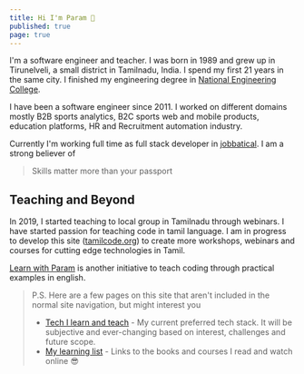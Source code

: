 ```yaml
---
title: Hi I'm Param 👋
published: true
page: true
---
```


I'm a software engineer and teacher. I was born in 1989 and grew up in Tirunelveli, a small district in Tamilnadu, India. I spend my first 21 years in the same city. I finished my engineering degree in [National Engineering College](https://nec.edu.in/).

I have been a software engineer since 2011. I worked on different domains mostly B2B sports analytics, B2C sports web and mobile products, education platforms, HR and Recruitment automation industry.

Currently I'm working full time as full stack developer in [jobbatical](https://jobbatical.com/?ref=learnwithparam). I am a strong believer of

> Skills matter more than your passport

## Teaching and Beyond

In 2019, I started teaching to local group in Tamilnadu through webinars. I have started passion for teaching code in tamil language. I am in progress to develop this site ([tamilcode.org](https://tamilcode.org)) to create more workshops, webinars and courses for cutting edge technologies in Tamil.

[Learn with Param](/) is another initiative to teach coding through practical examples in english.

> P.S. Here are a few pages on this site that aren't included in the normal site navigation, but might interest you
>
> - [Tech I learn and teach](/tech) - My current preferred tech stack. It will be subjective and ever-changing based on interest, challenges and future scope.
> - [My learning list](/my-learning-list) - Links to the books and courses I read and watch online 😎
